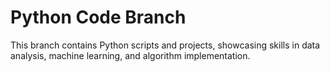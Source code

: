 # Python Code Branch

This branch contains Python scripts and projects, showcasing skills in data analysis, 
machine learning, and algorithm implementation.

